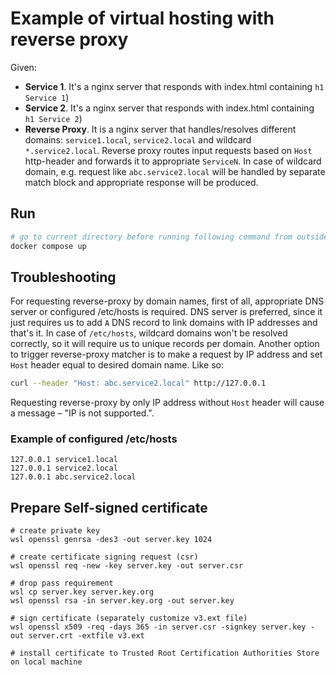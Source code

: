 # Example of virtual hosting with reverse proxy

Given:

- **Service 1**. It's a nginx server that responds with index.html containing `h1 Service 1`)
- **Service 2**. It's a nginx server that responds with index.html containing `h1 Service 2`)
- **Reverse Proxy**. It is a nginx server that handles/resolves different domains: `service1.local`, `service2.local` and wildcard `*.service2.local`.
Reverse proxy routes input requests based on `Host` http-header and forwards it to appropriate `ServiceN`. In case of wildcard domain, e.g. request like `abc.service2.local` will be handled by separate match block and appropriate response will be produced.

## Run
```bash
# go to current directory before running following command from outside
docker compose up
```

## Troubleshooting


For requesting reverse-proxy by domain names, first of all, appropriate DNS server or configured /etc/hosts is required.
DNS server is preferred, since it just requires us to add `A` DNS record to link domains with IP addresses and that's it.
In case of `/etc/hosts`, wildcard domains won't be resolved correctly, so it will require us to unique records per domain.
Another option to trigger reverse-proxy matcher is to make a request by IP address and set `Host` header equal to desired domain name.
Like so:
```bash
curl --header "Host: abc.service2.local" http://127.0.0.1
```
Requesting reverse-proxy by only IP address without `Host` header will cause a message – "IP is not supported.".

### Example of configured /etc/hosts

```shell
127.0.0.1 service1.local
127.0.0.1 service2.local
127.0.0.1 abc.service2.local
```

## Prepare Self-signed certificate

```shell
# create private key
wsl openssl genrsa -des3 -out server.key 1024

# create certificate signing request (csr)
wsl openssl req -new -key server.key -out server.csr

# drop pass requirement
wsl cp server.key server.key.org
wsl openssl rsa -in server.key.org -out server.key

# sign certificate (separately customize v3.ext file)
wsl openssl x509 -req -days 365 -in server.csr -signkey server.key -out server.crt -extfile v3.ext

# install certificate to Trusted Root Certification Authorities Store on local machine
```
